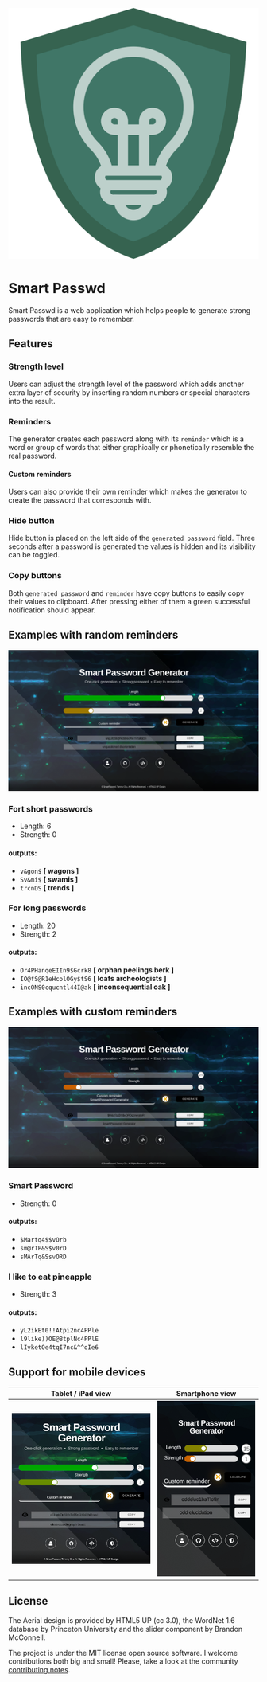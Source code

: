![SmartPasswd logo](public/assets/images/logo.svg)

# Smart Passwd

Smart Passwd is a web application which helps people to generate strong passwords that are easy to remember.

## Features

### Strength level

Users can adjust the strength level of the password which adds another extra layer of security by inserting random
numbers or special characters into the result.

### Reminders

The generator creates each password along with its `reminder` which is a word or group of words that either graphically
or phonetically resemble the real password.

#### Custom reminders

Users can also provide their own reminder which makes the generator to create the password that corresponds with.

### Hide button

Hide button is placed on the left side of the `generated password` field. Three seconds after a password is generated
the values is hidden and its visibility can be toggled.

### Copy buttons

Both `generated password` and `reminder` have copy buttons to easily copy their values to clipboard. After pressing
either of them a green successful notification should appear.

## Examples with random reminders

![Screenshot 1](imgs/screenshot_1.png)

### Fort short passwords

* Length:   6
* Strength: 0

#### outputs:

* `v&gon$` **[ wagons ]**
* `Sv&mi$` **[ swamis ]**
* `trcnDS` **[ trends ]**

### For long passwords

* Length:   20
* Strength: 2

#### outputs:

* `Or4PHanqeEIIn9$Gcrk8` **[ orphan peelings berk ]**
* `IO@fS@R1eHcolOGy$tS6` **[ loafs archeologists ]**
* `incONS0cqucntl44I@ak` **[ inconsequential oak ]**

## Examples with custom reminders

![Screenshot 2](imgs/screenshot_2.png)

### Smart Password

* Strength: 0

#### outputs:

* `$Martq4$$vOrb`
* `sm@rTP&S$v0rD`
* `sMArTq&SsvORD`

### I like to eat pineapple

* Strength: 3

#### outputs:

* `yL2ikEt0!!Atpi2nc4PPle`
* `l9like))OE@8tplNc4PPlE`
* `lIyketOe4tqI7nc&^^qIe6`

## Support for mobile devices

Tablet / iPad view | Smartphone view
| :---: | :---: |
| ![Screenshot 1](imgs/screenshot_3.png) | ![Screenshot 1](imgs/screenshot_4.png) |

## License

The Aerial design is provided by HTML5 UP (cc 3.0), the WordNet 1.6 database by Princeton University
and the slider component by Brandon McConnell.

The project is under the MIT license open source software. I welcome contributions both big
and small! Please, take a look at the community [contributing notes](https://github.com/chutommy/smart-passwd/blob/master/CONTRIBUTING.md).
